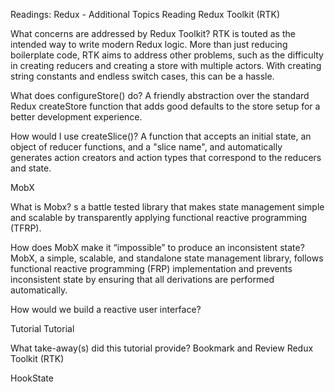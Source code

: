 Readings: Redux - Additional Topics
Reading
Redux Toolkit (RTK)

What concerns are addressed by Redux Toolkit? RTK is touted as the intended way to write modern Redux logic. More than just reducing boilerplate code, RTK aims to address other problems, such as the difficulty in creating reducers and creating a store with multiple actors. With creating string constants and endless switch cases, this can be a hassle.

What does configureStore() do? A friendly abstraction over the standard Redux createStore function that adds good defaults to the store setup for a better development experience.

How would I use createSlice()? A function that accepts an initial state, an object of reducer functions, and a "slice name", and automatically generates action creators and action types that correspond to the reducers and state.

MobX

What is Mobx? s a battle tested library that makes state management simple and scalable by transparently applying functional reactive programming (TFRP).

How does MobX make it “impossible” to produce an inconsistent state? MobX, a simple, scalable, and standalone state management library, follows functional reactive programming (FRP) implementation and prevents inconsistent state by ensuring that all derivations are performed automatically.

How would we build a reactive user interface?

Tutorial
Tutorial

What take-away(s) did this tutorial provide?
Bookmark and Review
Redux Toolkit (RTK)

HookState
